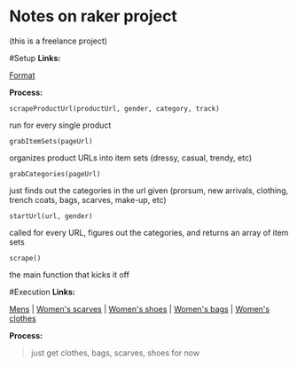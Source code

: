 Notes on raker project
======================

(this is a freelance project)


#Setup
**Links:**

[Format](https://docs.google.com/document/d/10cGMGMSijke0lIZUNIiIQu6_MwH8ktVJNlx6h_p-1wU/edit?usp=sharing)

**Process:**

	scrapeProductUrl(productUrl, gender, category, track)

run for every single product

	grabItemSets(pageUrl)

organizes product URLs into item sets (dressy, casual, trendy, etc)

	grabCategories(pageUrl)

just finds out the categories in the url given (prorsum, new arrivals, clothing, trench coats, bags, scarves, make-up, etc)

	startUrl(url, gender)

called for every URL, figures out the categories, and returns an array of item sets

	scrape()

the main function that kicks it off

#Execution
**Links:**

[Mens](http://www.bergdorfgoodman.com/Mens-Store/cat202802/c.cat?siloId=cat202802&navid=topNavMens) | 
[Women's scarves](http://www.bergdorfgoodman.com/Categories/Scarves/cat408112_cat408110_cat408107/c.cat) | 
[Women's shoes](http://www.bergdorfgoodman.com/Shoe-Salon/cat200648/c.cat?siloId=cat200648&navid=topNavShoeSalon) | 
[Women's bags](http://www.bergdorfgoodman.com/Handbags/cat257221/c.cat?siloId=cat257221&navid=topNavHandbags) | 
[Women's clothes](http://www.bergdorfgoodman.com/5F-Contemporary/5F-Apparel/Shop-All-5F/cat441205_cat232503_cat230300/c.cat)


**Process:**

>just get clothes, bags, scarves, shoes for now